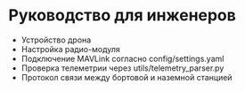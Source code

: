 # Руководство для инженеров

- Устройство дрона
- Настройка радио-модуля
- Подключение MAVLink согласно config/settings.yaml
- Проверка телеметрии через utils/telemetry_parser.py
- Протокол связи между бортовой и наземной станцией
